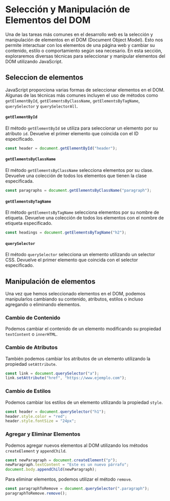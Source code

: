 # Selección y Manipulación de Elementos del DOM

Una de las tareas más comunes en el desarrollo web es la selección y manipulación de elementos en el DOM (Document Object Model). Esto nos permite interactuar con los elementos de una página web y cambiar su contenido, estilo o comportamiento según sea necesario. En esta sección, exploraremos diversas técnicas para seleccionar y manipular elementos del DOM utilizando JavaScript.

## Seleccion de elementos

JavaScript proporciona varias formas de seleccionar elementos en el DOM. Algunas de las técnicas más comunes incluyen el uso de métodos como `getElementById`, `getElementsByClassName`, `getElementsByTagName`, `querySelector` y `querySelectorAll`.

#### `getElementById`

El método `getElementById` se utiliza para seleccionar un elemento por su atributo `id`. Devuelve el primer elemento que coincida con el ID especificado.

```js
const header = document.getElementById("header");
```

#### `getElementsByClassName`

El método `getElementsByClassName` selecciona elementos por su clase. Devuelve una colección de todos los elementos que tienen la clase especificada.

```js
const paragraphs = document.getElementsByClassName("paragraph");
```

#### `getElementsByTagName`

El método `getElementsByTagName` selecciona elementos por su nombre de etiqueta. Devuelve una colección de todos los elementos con el nombre de etiqueta especificado.

```js
const headings = document.getElementsByTagName("h2");
```

#### `querySelector`

El método `querySelector` selecciona un elemento utilizando un selector CSS. Devuelve el primer elemento que coincida con el selector especificado.

## Manipulación de elementos

Una vez que hemos seleccionado elementos en el DOM, podemos manipularlos cambiando su contenido, atributos, estilos o incluso agregando o eliminando elementos.

### Cambio de Contenido

Podemos cambiar el contenido de un elemento modificando su propiedad `textContent` o `innerHTML`.

### Cambio de Atributos

También podemos cambiar los atributos de un elemento utilizando la propiedad `setAttribute`.

```js
const link = document.querySelector("a");
link.setAttribute("href", "https://www.ejemplo.com");
```

### Cambio de Estilos

Podemos cambiar los estilos de un elemento utilizando la propiedad `style`.

```js
const header = document.querySelector("h1");
header.style.color = "red";
header.style.fontSize = "24px";
```

### Agregar y Eliminar Elementos

Podemos agregar nuevos elementos al DOM utilizando los métodos `createElement` y `appendChild`.

```js
const newParagraph = document.createElement("p");
newParagraph.textContent = "Este es un nuevo párrafo";
document.body.appendChild(newParagraph);
```

Para eliminar elementos, podemos utilizar el método `remove`.

```js
const paragraphToRemove = document.querySelector(".paragraph");
paragraphToRemove.remove();
```
